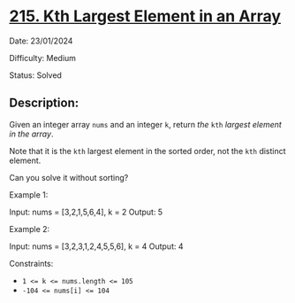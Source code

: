 # [215\. Kth Largest Element in an Array](https://leetcode.com/problems/kth-largest-element-in-an-array/)

Date: 23/01/2024

Difficulty: Medium

Status: Solved

## Description:

Given an integer array `nums` and an integer `k`, return *the* `kth` *largest element in the array*.

Note that it is the `kth` largest element in the sorted order, not the `kth` distinct element.

Can you solve it without sorting?

Example 1:

Input: nums = [3,2,1,5,6,4], k = 2
Output: 5

Example 2:

Input: nums = [3,2,3,1,2,4,5,5,6], k = 4
Output: 4

Constraints:

-   `1 <= k <= nums.length <= 105`
-   `-104 <= nums[i] <= 104`